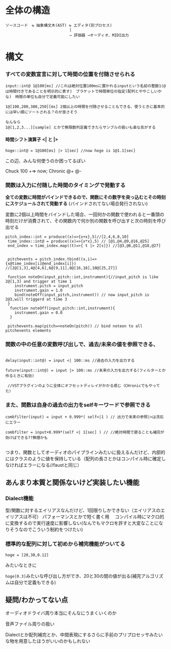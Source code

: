 
# 全体の構造

```
ソースコード　⇆ 抽象構文木(AST) ⇆ エディタ(別プロセス)
                            |
                            → 評価器 →オーディオ、MIDI出力

```
# 構文

### すべての変数宣言に対して時間の位置を付随させられる

```
input::int@ 1@100[ms] //これは絶対位置100msに置かれるinputという名前の整数1(@は時間付きであることを明示的に表す)　ブラケットで時間単位の指定(配列とややこしいかな)　時間の単位も自分で定義可能にしたい

1@[100,200,300,250][ms] 2個以上の時間を付随させることもできる、使うときに基本的には早い順にソートされる？のが良さそう

なんなら
1@[1,2,3...][sample] とかで無限数列定義できたらサンプルの扱いも楽な気がする
```

#### 時間シフト演算子 <| と |>

`hoge::int@ = 1@100[ms] |> 1[sec] //now hoge is 1@1.1[sec]` 

この辺、みんな何使うのか困ってるぽい

Chuck 100 +=> now;
Chronic @+ @-

### 関数は入力に付随した時間のタイミングで発動する

**全ての変数に時間がバインドできるので、関数にその数字を突っ込むとその時刻にスケジュールされて発動する** (バインドされてない場合発行されない)

変数に2個以上時間をバインドした場合、一回何かの関数で使われると一番頭の時刻だけが消費されて、その関数内で何か別の関数を呼び出すと次の時刻を呼び出せる

```
pitch_index::int = produce((x)=>{x+x},5)//[2,4,6,8,10]
 time_index::int@ = produce((x)=>{x*x},5) // [@1,@4,@9,@16,@25]
 end_index = time_index.map((t)=>{ t |> 2[s]}) //[@3,@6,@11,@18,@27]
 
 
 pitchevents = pitch_index.tbind((x,i)=>{x@time_index[i]@end_index[i]}) //[2@[1,3],4@[4,6],6@[9,11],8@[16,18],10@[25,27]]
 
 function noteOn(input_pitch::int,instrument){//input_pitch is like 2@[1,3] and trigger at time 1
 	instrument.pitch = input_pitch
 	instrument.gain = 1.0
 	bind(noteOff(input_pitch,instrument)) // now input_pitch is 2@3,will triggerd at time 3
 }
  function noteOff(input_pitch::int,instrument){
   	instrument.gain = 0.0
  }
 
 pitchevents.map(pitch=>noteOn(pitch)) // bind noteon to all pitchevents elements
```

### 関数の中の任意の変数呼び出しで、過去/未来の値を参照できる、


```
 
delay(input::int@) = input <| 100::ms //過去の入力を出力する

future(input::int@) = input |> 100::ms //未来の入力を出力する(フィルターとか作るときに有効)

 //VSTプラグインのように全体にオフセットディレイがかかる感じ（CHronicでもやってた） 
```

### また、関数は自身の過去の出力をselfキーワードで参照できる

```
combfilter(input) = input + 0.999*( self<|1 ) // 出力で未来の参照|>は流石にエラー

combfilter = input+0.999*(self <| 1[sec] ) // //絶対時間で遡ることも補完が効けばできる??無理かも
 
```


つまり、関数としてオーディオのパイプラインみたいに扱えるんだけど、内部的にはクラスのように値を保持している（配列の長さとかはコンパイル時に確定しなければエラーになる//faustと同じ）

## あんまり本質と関係ないけど実装したい機能

### Dialect機能

型/関数に対するエイリアスなんだけど、1回限りしかできない（エイリアスのエイリアスは不可）
パフォーマンスとかで短く書く用　
コンパイル時にマクロ的に変換するので実行速度に影響しない(なんでもマクロを許すと大変なことになりそうなのでこういう制約をつけたい)


### 標準的な配列に対して初めから補完機能がついてる 

```
hoge = [20,30,0.12]
```
みたいなときに

`hoge[0.3]`みたいな呼び出し方ができ、20と30の間の値が出る(補完アルゴリズムは自分で定義もできる)


## 疑問/わかってない点

オーディオドライバ周り本当にそんなにうまくいくのか

音声ファイル周りの扱い

Dialectとか配列補完とか、中間表現にするさらに手前のプリプロセッサみたいな物を用意したほうがいいのかもしれない

